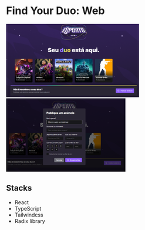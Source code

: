 # Find Your Duo: Web

<div>
  <img height="200px" src="./readme/web-version.PNG" alt="exemplo imagem">
  <img height="200px" src="./readme/web-modal.PNG" alt="exemplo imagem">
</div>

## Stacks
- React
- TypeScript
- Tailwindcss
- Radix library
